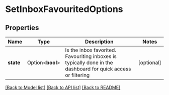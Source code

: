 # SetInboxFavouritedOptions

## Properties

Name | Type | Description | Notes
------------ | ------------- | ------------- | -------------
**state** | Option<**bool**> | Is the inbox favorited. Favouriting inboxes is typically done in the dashboard for quick access or filtering | [optional]

[[Back to Model list]](../README.md#documentation-for-models) [[Back to API list]](../README.md#documentation-for-api-endpoints) [[Back to README]](../README.md)


